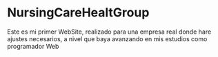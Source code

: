 # NursingCareHealtGroup
Este es mi primer WebSite, realizado para una empresa real 
donde hare ajustes necesarios, a nivel que baya avanzando 
en mis estudios como programador Web
